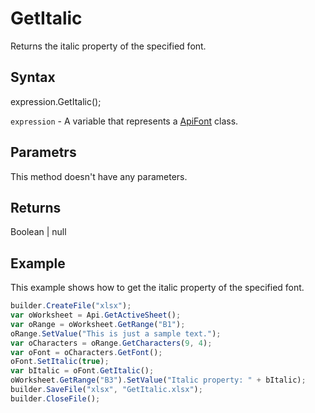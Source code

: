 # GetItalic

Returns the italic property of the specified font.

## Syntax

expression.GetItalic();

`expression` - A variable that represents a [ApiFont](../ApiFont.md) class.

## Parametrs

This method doesn't have any parameters.

## Returns

Boolean &#124; null

## Example

This example shows how to get the italic property of the specified font.

```javascript
builder.CreateFile("xlsx");
var oWorksheet = Api.GetActiveSheet();
var oRange = oWorksheet.GetRange("B1");
oRange.SetValue("This is just a sample text.");
var oCharacters = oRange.GetCharacters(9, 4);
var oFont = oCharacters.GetFont();
oFont.SetItalic(true);
var bItalic = oFont.GetItalic();
oWorksheet.GetRange("B3").SetValue("Italic property: " + bItalic);
builder.SaveFile("xlsx", "GetItalic.xlsx");
builder.CloseFile();
```
